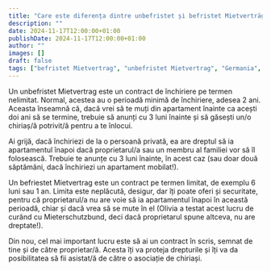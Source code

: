 ```yaml
---
title: "Care este diferența dintre unbefristet și befristet Mietverträge? "
description: ""
date: 2024-11-17T12:00:00+01:00
publishDate: 2024-11-17T12:00:00+01:00
author: ""
images: []
draft: false
tags: ["befristet Mietvertrag", "unbefristet Mietvertrag", "Germania", "Germany", "drepturile chiriașilor"]
---
```



Un unbefristet Mietvertrag este un contract de închiriere pe termen nelimitat. Normal, acestea au o perioadă minimă de închiriere, adesea 2 ani. Aceasta înseamnă că, dacă vrei să te muți din apartament înainte ca acești doi ani să se termine, trebuie să anunți cu 3 luni înainte și să găsești un/o chiriaș/ă potrivit/ă pentru a te înlocui. 

Ai grijă, dacă închiriezi de la o persoană privată, ea are dreptul să ia apartamentul înapoi dacă proprietarul/a sau un membru al familiei vor să îl folosească. Trebuie te anunțe cu 3 luni înainte, în acest caz (sau doar două săptămâni, dacă închiriezi un apartament mobilat!).

Un befriestet Mietvertrag este un contract pe termen limitat, de exemplu 6 luni sau 1 an. Limita este neplăcută, desigur, dar îți poate oferi și securitate, pentru că proprietarul/a nu are voie să ia apartamentul înapoi în această perioadă, chiar și dacă vrea să se mute în el (Olivia a testat acest lucru de curând cu Mieterschutzbund, deci dacă proprietarul spune altceva, nu are dreptate!).

Din nou, cel mai important lucru este să ai un contract în scris, semnat de tine și de către proprietar/ă. Acesta îți va proteja drepturile și îți va da posibilitatea să fii asistat/ă de către o asociație de chiriași. 
